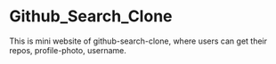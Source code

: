 # Github_Search_Clone
This is mini website of github-search-clone, where users can get their repos, profile-photo, username.
